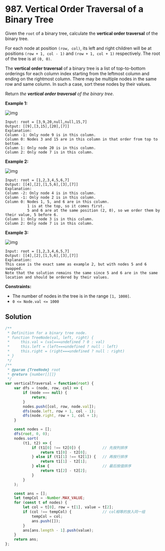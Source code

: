 # 987. Vertical Order Traversal of a Binary Tree

Given the `root` of a binary tree, calculate the **vertical order traversal** of the binary tree.

For each node at position `(row, col)`, its left and right children will be at positions `(row + 1, col - 1)` and `(row + 1, col + 1)` respectively. The root of the tree is at `(0, 0)`.

The **vertical order traversal** of a binary tree is a list of top-to-bottom orderings for each column index starting from the leftmost column and ending on the rightmost column. There may be multiple nodes in the same row and same column. In such a case, sort these nodes by their values.

Return *the **vertical order traversal** of the binary tree*.

 

**Example 1:**

![img](https://assets.leetcode.com/uploads/2021/01/29/vtree1.jpg)

```
Input: root = [3,9,20,null,null,15,7]
Output: [[9],[3,15],[20],[7]]
Explanation:
Column -1: Only node 9 is in this column.
Column 0: Nodes 3 and 15 are in this column in that order from top to bottom.
Column 1: Only node 20 is in this column.
Column 2: Only node 7 is in this column.
```

**Example 2:**

![img](https://assets.leetcode.com/uploads/2021/01/29/vtree2.jpg)

```
Input: root = [1,2,3,4,5,6,7]
Output: [[4],[2],[1,5,6],[3],[7]]
Explanation:
Column -2: Only node 4 is in this column.
Column -1: Only node 2 is in this column.
Column 0: Nodes 1, 5, and 6 are in this column.
          1 is at the top, so it comes first.
          5 and 6 are at the same position (2, 0), so we order them by their value, 5 before 6.
Column 1: Only node 3 is in this column.
Column 2: Only node 7 is in this column.
```

**Example 3:**

![img](https://assets.leetcode.com/uploads/2021/01/29/vtree3.jpg)

```
Input: root = [1,2,3,4,6,5,7]
Output: [[4],[2],[1,5,6],[3],[7]]
Explanation:
This case is the exact same as example 2, but with nodes 5 and 6 swapped.
Note that the solution remains the same since 5 and 6 are in the same location and should be ordered by their values.
```

 

**Constraints:**

- The number of nodes in the tree is in the range `[1, 1000]`.
- `0 <= Node.val <= 1000`

## Solution

```js
/**
 * Definition for a binary tree node.
 * function TreeNode(val, left, right) {
 *     this.val = (val===undefined ? 0 : val)
 *     this.left = (left===undefined ? null : left)
 *     this.right = (right===undefined ? null : right)
 * }
 */
/**
 * @param {TreeNode} root
 * @return {number[][]}
 */
var verticalTraversal = function(root) {
    var dfs = (node, row, col) => {
        if (node === null) {
            return;
        }
        nodes.push([col, row, node.val]);
        dfs(node.left, row + 1, col - 1);
        dfs(node.right, row + 1, col + 1);
    }

    const nodes = [];
    dfs(root, 0, 0);
    nodes.sort(
        (t1, t2) => {
            if (t1[0] !== t2[0]) {          // 先按列排序
                return t1[0] - t2[0];
            } else if (t1[1] !== t2[1]) {   // 再按行排序
                return t1[1] - t2[1];
            } else {                        // 最后按值排序
                return t1[2] - t2[2];
            }
        }
    );

    const ans = [];
    let tempCol = -Number.MAX_VALUE;
    for (const t of nodes) {
        let col = t[0], row = t[1], value = t[2];
        if (col !== tempCol) {              // col相等的放入同一组
            tempCol = col;
            ans.push([]);
        }
        ans[ans.length - 1].push(value);
    }
    return ans;
};
```

